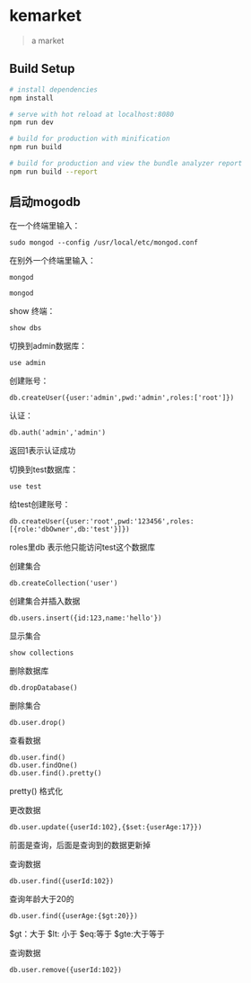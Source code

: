 # kemarket

> a market

## Build Setup

``` bash
# install dependencies
npm install

# serve with hot reload at localhost:8080
npm run dev

# build for production with minification
npm run build

# build for production and view the bundle analyzer report
npm run build --report
```


## 启动mogodb

在一个终端里输入：
```
sudo mongod --config /usr/local/etc/mongod.conf
```
在别外一个终端里输入：
```
mongod
```
```
mongod
```

show 终端：
```
show dbs
```
切换到admin数据库：
```
use admin
```
创建账号：
```
db.createUser({user:'admin',pwd:'admin',roles:['root']})
```
认证：
```
db.auth('admin','admin')
```
返回1表示认证成功


切换到test数据库：
```
use test
```
给test创建账号：
```
db.createUser({user:'root',pwd:'123456',roles:[{role:'dbOwner',db:'test'}]})
```
roles里db  表示他只能访问test这个数据库

创建集合
```
db.createCollection('user')
```

创建集合并插入数据
```
db.users.insert({id:123,name:'hello'})
```

显示集合
```
show collections
```

删除数据库
```
db.dropDatabase()
```

删除集合
```
db.user.drop()
```
查看数据
```
db.user.find()
db.user.findOne()
db.user.find().pretty()
```
pretty() 格式化


更改数据
```
db.user.update({userId:102},{$set:{userAge:17}})
```
前面是查询，后面是查询到的数据更新掉

查询数据
```
db.user.find({userId:102})
```


查询年龄大于20的
```
db.user.find({userAge:{$gt:20}})
```

$gt：大于   $lt:  小于   $eq:等于   $gte:大于等于


查询数据
```
db.user.remove({userId:102})
```
